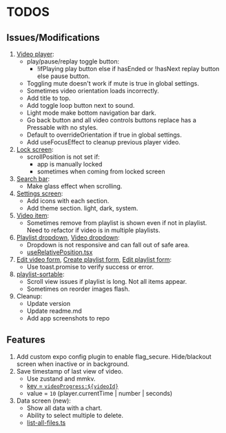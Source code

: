 # TODOS

## Issues/Modifications

1. [Video player](components/video-player.tsx):
   - play/pause/replay toggle button:
     - !ifPlaying play button else if hasEnded or !hasNext replay button else pause button.
   - Toggling mute doesn't work if mute is true in global settings.
   - Sometimes video orientation loads incorrectly.
   - Add title to top.
   - Add toggle loop button next to sound.
   - Light mode make bottom navigation bar dark.
   - Go back button and all video controls buttons replace has a Pressable with no styles.
   - Default to overrideOrientation if true in global settings.
   - Add useFocusEffect to cleanup previous player video.
2. [Lock screen](<app/(modals)/lock.tsx>):
   - scrollPosition is not set if:
     - app is manually locked
     - sometimes when coming from locked screen
3. [Search bar](components/search-bar.tsx):
   - Make glass effect when scrolling.
4. [Settings screen](<app/(tabs)/settings.tsx>):
   - Add icons with each section.
   - Add theme section. light, dark, system.
5. [Video item](components/video-item.tsx):
   - Sometimes remove from playlist is shown even if not in playlist. Need to refactor if video is in multiple playlists.
6. [Playlist dropdown](components/playlist-dropdown.tsx), [Video dropdown](components/video-dropdown.tsx):
   - Dropdown is not responsive and can fall out of safe area.
   - [useRelativePosition.tsx](https://github.com/roninoss/rn-primitives/blob/main/packages%2Fhooks%2Fsrc%2FuseRelativePosition.tsx)
7. [Edit video form](components/forms/edit-video.tsx), [Create playlist form](components/forms/create-playlist.tsx), [Edit playlist form](components/forms/edit-playlist.tsx):
   - Use toast.promise to verify success or error.
8. [playlist-sortable](components/playlist-sortable.tsx):
   - Scroll view issues if playlist is long. Not all items appear.
   - Sometimes on reorder images flash.
9. Cleanup:
   - Update version
   - Update readme.md
   - Add app screenshots to repo

## Features

1. Add custom expo config plugin to enable flag_secure. Hide/blackout screen when inactive or in background.
2. Save timestamp of last view of video.
   - Use zustand and mmkv.
   - [key = `videoProgress:${videoId}`](lib/store.ts#L381)
   - value = `10` (player.currentTime | number | seconds)
3. Data screen (new):
   - Show all data with a chart.
   - Ability to select multiple to delete.
   - [list-all-files.ts](lib/list-all-files.ts)
